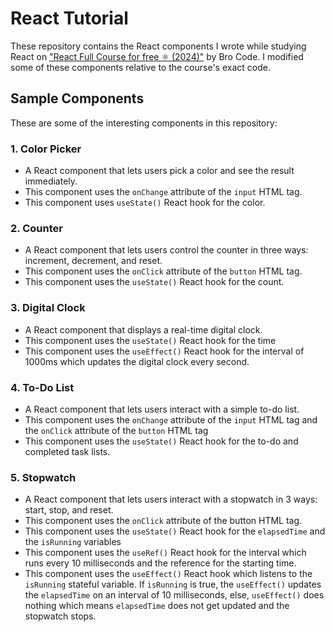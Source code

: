 # React Tutorial

These repository contains the React components I wrote while studying React on ["React Full Course for free ⚛️ (2024)"](https://www.youtube.com/watch?v=CgkZ7MvWUAA) by Bro Code. I modified some of these components relative to the course's exact code. 

## Sample Components
These are some of the interesting components in this repository:

### 1. Color Picker 
- A React component that lets users pick a color and see the result immediately. 
- This component uses the `onChange` attribute of the `input` HTML tag. 
- This component uses `useState()` React hook for the color. 

### 2. Counter
- A React component that lets users control the counter in three ways: increment, decrement, and reset. 
- This component uses the `onClick` attribute of the `button` HTML tag. 
- This component uses the `useState()` React hook for the count.

### 3. Digital Clock
- A React component that displays a real-time digital clock. 
- This component uses the `useState()` React hook for the time
- This component uses the `useEffect()` React hook for the interval of 1000ms which updates the digital clock every second.

### 4. To-Do List
- A React component that lets users interact with a simple to-do list. 
- This component uses the `onChange` attribute of the `input` HTML tag and the `onClick` attribute of the `button` HTML tag
- This component uses the `useState()` React hook for the to-do and completed task lists. 

### 5. Stopwatch
- A React component that lets users interact with a stopwatch in 3 ways: start, stop, and reset. 
- This component uses the `onClick` attribute of the button HTML tag. 
- This component uses the `useState()` React hook for the `elapsedTime` and the `isRunning` variables
- This component uses the `useRef()` React hook for the interval which runs every 10 milliseconds and the reference for the starting time. 
- This component uses the `useEffect()` React hook which listens to the `isRunning` stateful variable. If `isRunning` is true, the `useEffect()` updates the `elapsedTime` on an interval of 10 milliseconds, else, `useEffect()` does nothing which means `elapsedTime` does not get updated and the stopwatch stops. 


